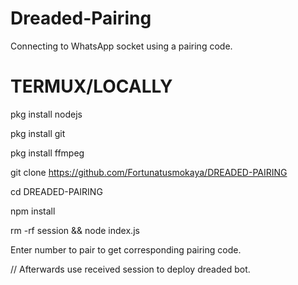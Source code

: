 # Dreaded-Pairing
Connecting to WhatsApp socket using a pairing code.


# TERMUX/LOCALLY

pkg install nodejs

pkg install git

pkg install ffmpeg

git clone https://github.com/Fortunatusmokaya/DREADED-PAIRING

cd DREADED-PAIRING

npm install

rm -rf session && node index.js

Enter number to pair to get corresponding pairing code.


// Afterwards use received session to deploy dreaded bot.
